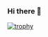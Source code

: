 ### Hi there 👋

[![trophy](https://github-profile-trophy.vercel.app/?username=ryo-ma)](https://github.com/larakaracasu/github-profile-trophy)
